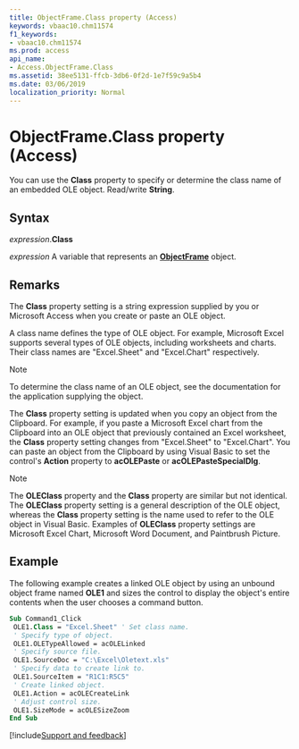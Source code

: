 ```yaml
---
title: ObjectFrame.Class property (Access)
keywords: vbaac10.chm11574
f1_keywords:
- vbaac10.chm11574
ms.prod: access
api_name:
- Access.ObjectFrame.Class
ms.assetid: 38ee5131-ffcb-3db6-0f2d-1e7f59c9a5b4
ms.date: 03/06/2019
localization_priority: Normal
---
```



# ObjectFrame.Class property (Access)

You can use the **Class** property to specify or determine the class name of an embedded OLE object. Read/write **String**.


## Syntax

_expression_.**Class**

_expression_ A variable that represents an **[ObjectFrame](Access.ObjectFrame.md)** object.


## Remarks

The **Class** property setting is a string expression supplied by you or Microsoft Access when you create or paste an OLE object.

A class name defines the type of OLE object. For example, Microsoft Excel supports several types of OLE objects, including worksheets and charts. Their class names are "Excel.Sheet" and "Excel.Chart" respectively.

> [!NOTE] 
> To determine the class name of an OLE object, see the documentation for the application supplying the object.

The **Class** property setting is updated when you copy an object from the Clipboard. For example, if you paste a Microsoft Excel chart from the Clipboard into an OLE object that previously contained an Excel worksheet, the **Class** property setting changes from "Excel.Sheet" to "Excel.Chart". You can paste an object from the Clipboard by using Visual Basic to set the control's **Action** property to **acOLEPaste** or **acOLEPasteSpecialDlg**.

> [!NOTE] 
> The **OLEClass** property and the **Class** property are similar but not identical. The **OLEClass** property setting is a general description of the OLE object, whereas the **Class** property setting is the name used to refer to the OLE object in Visual Basic. Examples of **OLEClass** property settings are Microsoft Excel Chart, Microsoft Word Document, and Paintbrush Picture.


## Example

The following example creates a linked OLE object by using an unbound object frame named **OLE1** and sizes the control to display the object's entire contents when the user chooses a command button.


```vb
Sub Command1_Click 
 OLE1.Class = "Excel.Sheet" ' Set class name. 
 ' Specify type of object. 
 OLE1.OLETypeAllowed = acOLELinked 
 ' Specify source file. 
 OLE1.SourceDoc = "C:\Excel\Oletext.xls" 
 ' Specify data to create link to. 
 OLE1.SourceItem = "R1C1:R5C5" 
 ' Create linked object. 
 OLE1.Action = acOLECreateLink 
 ' Adjust control size. 
 OLE1.SizeMode = acOLESizeZoom 
End Sub
```




[!include[Support and feedback](~/includes/feedback-boilerplate.md)]